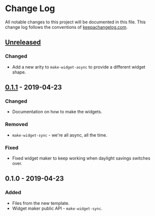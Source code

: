 # Change Log
All notable changes to this project will be documented in this file. This change log follows the conventions of [keepachangelog.com](http://keepachangelog.com/).

## [Unreleased]
### Changed
- Add a new arity to `make-widget-async` to provide a different widget shape.

## [0.1.1] - 2019-04-23
### Changed
- Documentation on how to make the widgets.

### Removed
- `make-widget-sync` - we're all async, all the time.

### Fixed
- Fixed widget maker to keep working when daylight savings switches over.

## 0.1.0 - 2019-04-23
### Added
- Files from the new template.
- Widget maker public API - `make-widget-sync`.

[Unreleased]: https://github.com/your-name/todo-list/compare/0.1.1...HEAD
[0.1.1]: https://github.com/your-name/todo-list/compare/0.1.0...0.1.1
